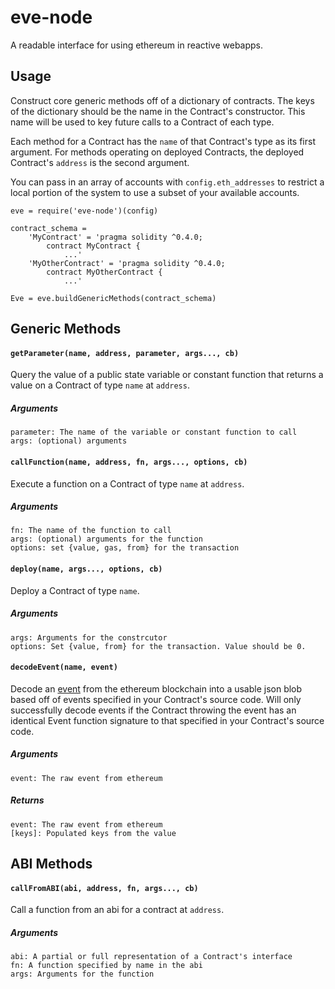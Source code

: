 # eve-node

A readable interface for using ethereum in reactive webapps.

## Usage

Construct core generic methods off of a dictionary of contracts. The keys of the dictionary should be the name in the Contract's constructor. This name will be used to key future calls to a Contract of each type.

Each method for a Contract has the `name` of that Contract's type as its first argument. For methods operating on deployed Contracts, the deployed Contract's `address` is the second argument.

You can pass in an array of accounts with `config.eth_addresses` to restrict a local portion of the system to use a subset of your available accounts.

    eve = require('eve-node')(config)

    contract_schema =
        'MyContract' = 'pragma solidity ^0.4.0;
            contract MyContract {
                ...'
        'MyOtherContract' = 'pragma solidity ^0.4.0;
            contract MyOtherContract {
                ...'

    Eve = eve.buildGenericMethods(contract_schema)


## Generic Methods

#### `getParameter(name, address, parameter, args..., cb)`

Query the value of a public state variable or constant function that returns a value on a Contract of type `name` at `address`.

##### Arguments

    parameter: The name of the variable or constant function to call
    args: (optional) arguments


#### `callFunction(name, address, fn, args..., options, cb)`

Execute a function on a Contract of type `name` at `address`.

##### Arguments

    fn: The name of the function to call
    args: (optional) arguments for the function
    options: set {value, gas, from} for the transaction


#### `deploy(name, args..., options, cb)`

Deploy a Contract of type `name`.

##### Arguments

    args: Arguments for the constrcutor
    options: Set {value, from} for the transaction. Value should be 0.


#### `decodeEvent(name, event)`

Decode an [event](https://github.com/ethereum/wiki/wiki/Ethereum-Contract-ABI#events) from the ethereum blockchain into a usable json blob based off of events specified in your Contract's source code. Will only successfully decode events if the Contract throwing the event has an identical Event function signature to that specified in your Contract's source code.

##### Arguments

    event: The raw event from ethereum

##### Returns

    event: The raw event from ethereum
    [keys]: Populated keys from the value


## ABI Methods

#### `callFromABI(abi, address, fn, args..., cb)`

Call a function from an abi for a contract at `address`.

##### Arguments

    abi: A partial or full representation of a Contract's interface
    fn: A function specified by name in the abi
    args: Arguments for the function
